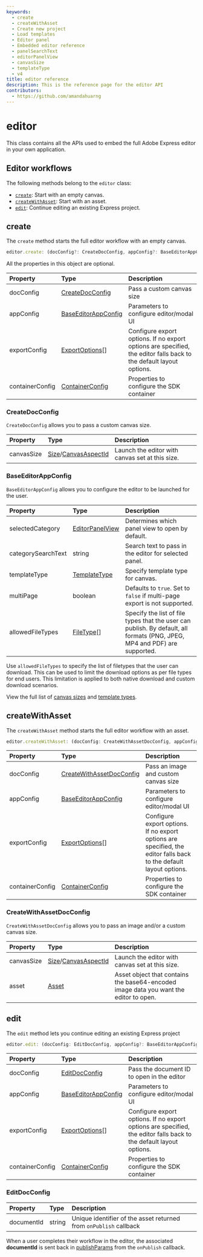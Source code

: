 ```yaml
---
keywords:
  - create
  - createWithAsset
  - Create new project
  - Load templates
  - Editor panel
  - Embedded editor reference
  - panelSearchText
  - editorPanelView
  - canvasSize
  - templateType
  - v4
title: editor reference
description: This is the reference page for the editor API
contributors:
  - https://github.com/amandahuarng
--- 
```


# editor

This class contains all the APIs used to embed the full Adobe Express editor in your own application.

## Editor workflows

The following methods belong to the `editor` class:

* [`create`](#create): Start with an empty canvas.
* [`createWithAsset`](#createwithasset): Start with an asset.
* [`edit`](#edit): Continue editing an existing Express project.

## create

The `create` method starts the full editor workflow with an empty canvas.

```ts
editor.create: (docConfig?: CreateDocConfig, appConfig?: BaseEditorAppConfig, exportConfig?: ExportOptions, containerConfig?: ContainerConfig): void
```

All the properties in this object are optional.

| Property | Type| Description
| :-- | :-- | :--
| docConfig | [CreateDocConfig](#createdocconfig) | Pass a custom canvas size
| appConfig | [BaseEditorAppConfig](#baseeditorappconfig) | Parameters to configure editor/modal UI
| exportConfig | [ExportOptions](../../types/index.md#exportoptions)[] | Configure export options. If no export options are specified, the editor falls back to the default layout options.
| containerConfig | [ContainerConfig](../../types/index.md#containerconfig) | Properties to configure the SDK container

### CreateDocConfig

`CreateDocConfig` allows you to pass a custom canvas size.

| Property | Type| Description
| :-- | :--| :--
| canvasSize| [Size](../../types/index.md#size)/[CanvasAspectId](../../types/index.md#canvasaspectid) | Launch the editor with canvas set at this size.

### BaseEditorAppConfig

`BaseEditorAppConfig` allows you to configure the editor to be launched for the user.

| Property | Type| Description
| :-- | :--| :--
| selectedCategory | [EditorPanelView](../../types/index.md#editorpanelview) | Determines which panel view to open by default.
| categorySearchText | string | Search text to pass in the editor for selected panel.
| templateType | [TemplateType](../../types/index.md#templatetype) | Specify template type for canvas.
| multiPage | boolean | Defaults to `true`. Set to `false` if multi-page export is not supported.
| allowedFileTypes | [FileType](../../types/index.md#filetype)[] | Specify the list of file types that the user can publish. By default, all formats (PNG, JPEG, MP4 and PDF) are supported.

<InlineAlert variant="info" slots="text1" />

Use `allowedFileTypes` to specify the list of filetypes that the user can download. This can be used to limit the download options as per file types for end users. This limitation is applied to both native download and custom download scenarios.

View the full list of [canvas sizes](../../types/index.md#canvasaspectid) and [template types](../../types/index.md#templatetype).

## createWithAsset

The `createWithAsset` method starts the full editor workflow with an asset.

```ts
editor.createWithAsset: (docConfig: CreateWithAssetDocConfig, appConfig?: BaseEditorAppConfig, exportConfig?: ExportOptions, containerConfig?: ContainerConfig): void
```

| Property | Type| Description
| :-- | :-- | :--
| docConfig | [CreateWithAssetDocConfig](#createdocconfig) | Pass an image and custom canvas size
| appConfig | [BaseEditorAppConfig](#baseeditorappconfig) | Parameters to configure editor/modal UI
| exportConfig | [ExportOptions](../../types/index.md#exportoptions)[] | Configure export options. If no export options are specified, the editor falls back to the default layout options.
| containerConfig | [ContainerConfig](../../types/index.md#containerconfig) | Properties to configure the SDK container

### CreateWithAssetDocConfig

`CreateWithAssetDocConfig` allows you to pass an image and/or a custom canvas size.

| Property | Type| Description
| :-- | :--| :--
| canvasSize| [Size](../../types/index.md#size)/[CanvasAspectId](../../types/index.md#canvasaspectid) | Launch the editor with canvas set at this size.
| asset | [Asset](../../types/index.md#asset) | Asset object that contains the base64-encoded image data you want the editor to open.

## edit

The `edit` method lets you continue editing an existing Express project

```ts
editor.edit: (docConfig: EditDocConfig, appConfig?: BaseEditorAppConfig, exportConfig?: ExportOptions, containerConfig?: ContainerConfig): void
```

| Property | Type| Description
| :-- | :-- | :--
| docConfig | [EditDocConfig](#editdocconfig) | Pass the document ID to open in the editor
| appConfig | [BaseEditorAppConfig](#baseeditorappconfig) | Parameters to configure editor/modal UI
| exportConfig | [ExportOptions](../../types/index.md#exportoptions)[] | Configure export options. If no export options are specified, the editor falls back to the default layout options.
| containerConfig | [ContainerConfig](../../types/index.md#containerconfig) | Properties to configure the SDK container

### EditDocConfig

| Property | Type| Description
| :-- | :-- | :--
| documentId | string | Unique identifier of the asset returned from `onPublish` callback

When a user completes their workflow in the editor, the associated **documentId** is sent back in [publishParams](../../types/index.md#publishparams) from the `onPublish` callback.
